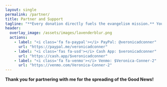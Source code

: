```yaml
---
layout: single
permalink: /partner/
title: Partner and Support
tagline: "**Every donation directly fuels the evangelism mission.** Your generous support helps provide Bibles, gospel tracts, travel expenses, care packages for the homeless, and essential outreach supplies—ensuring the message of salvation can go farther and touch more lives."
header:
  overlay_image: /assets/images/lavenderblur.png
  actions:
    - label: "<i class='fa fa-paypal'></i> PayPal: @veronicadconner"
      url: "https://paypal.me/veronicadconner"
    - label: "<i class='fas fa-usd'></i> Cash App: $veronicadconner"
      url: "https://cash.app/$veronicadconner"
    - label: "<i class='fa fa-venmo'></i> Venmo: $Veronica-Conner-2"
      url: "https://venmo.com/Veronica-Conner-2"
---
```

<b>Thank you for partnering with me for the spreading of the Good News!</b>
